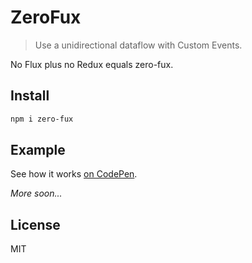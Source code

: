 # ZeroFux

> Use a unidirectional dataflow with Custom Events.

No Flux plus no Redux equals zero-fux.

## Install

```sh
npm i zero-fux
```

## Example

See how it works [on CodePen](https://codepen.io/kahlil/pen/bapoPK).

_More soon..._

## License

MIT
